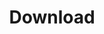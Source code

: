 ---
layout: archive
title: "Download"
permalink: /download
author_profile: true
header:
	image: "/images/HPCC_logo.jpg"
---